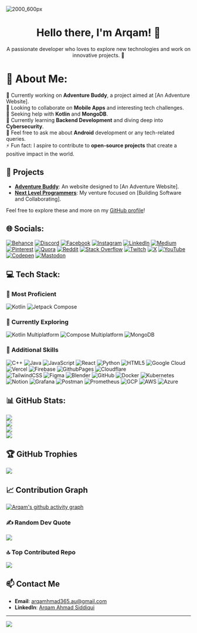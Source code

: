![2000_600px](https://user-images.githubusercontent.com/62327688/230877301-70600165-5aba-4091-998b-c76af3cf0b27.gif)

<h1 align="center">Hello there, I'm Arqam! 👋</h1>
<p align="center">
  A passionate developer who loves to explore new technologies and work on innovative projects. 🚀
</p>

# 💫 About Me:
🔭 Currently working on **Adventure Buddy**, a project aimed at [An Adventure Website].<br>
👯 Looking to collaborate on **Mobile Apps** and interesting tech challenges.<br>
🤝 Seeking help with **Kotlin** and **MongoDB**.<br>
🌱 Currently learning **Backend Development** and diving deep into **Cybersecurity**.<br>
💬 Feel free to ask me about **Android** development or any tech-related queries.<br>
⚡ Fun fact: I aspire to contribute to **open-source projects** that create a positive impact in the world.

## 🚀 Projects
- **[Adventure Buddy](https://theadventurebuddy.in)**: An website designed to [An Adventure Website]. 
- **[Next Level Programmers](https://github.com/Next-Level-Programmers)**: My venture focused on [Building Software and Collaborating].

Feel free to explore these and more on my [GitHub profile](https://github.com/arqam365)!

## 🌐 Socials:
[![Behance](https://img.shields.io/badge/Behance-1769ff?logo=behance&logoColor=white)](https://behance.net/arqam365) 
[![Discord](https://img.shields.io/badge/Discord-%237289DA.svg?logo=discord&logoColor=white)](https://discord.gg/arqam365) 
[![Facebook](https://img.shields.io/badge/Facebook-%231877F2.svg?logo=Facebook&logoColor=white)](https://facebook.com/arqam365) 
[![Instagram](https://img.shields.io/badge/Instagram-%23E4405F.svg?logo=Instagram&logoColor=white)](https://instagram.com/arqam365) 
[![LinkedIn](https://img.shields.io/badge/LinkedIn-%230077B5.svg?logo=linkedin&logoColor=white)](https://linkedin.com/in/arqam365) 
[![Medium](https://img.shields.io/badge/Medium-12100E?logo=medium&logoColor=white)](https://medium.com/@arqam365) 
[![Pinterest](https://img.shields.io/badge/Pinterest-%23E60023.svg?logo=Pinterest&logoColor=white)](https://pinterest.com/arqam365) 
[![Quora](https://img.shields.io/badge/Quora-%23B92B27.svg?logo=Quora&logoColor=white)](https://quora.com/profile/Arqam-Ahmad-9) 
[![Reddit](https://img.shields.io/badge/Reddit-%23FF4500.svg?logo=Reddit&logoColor=white)](https://reddit.com/user/arqam365) 
[![Stack Overflow](https://img.shields.io/badge/-Stackoverflow-FE7A16?logo=stack-overflow&logoColor=white)]([https://stackoverflow.com/users/arqam365](https://stackoverflow.com/users/15816773/arqam-ahmad-siddiqui)) 
[![Twitch](https://img.shields.io/badge/Twitch-%239146FF.svg?logo=Twitch&logoColor=white)](https://twitch.tv/arqam365) 
[![X](https://img.shields.io/badge/X-black.svg?logo=X&logoColor=white)](https://x.com/arqam365) 
[![YouTube](https://img.shields.io/badge/YouTube-%23FF0000.svg?logo=YouTube&logoColor=white)](https://youtube.com/@arqam365) 
[![Codepen](https://img.shields.io/badge/Codepen-000000?style=for-the-badge&logo=codepen&logoColor=white)](https://codepen.io/arqam365) 
[![Mastodon](https://img.shields.io/badge/-MASTODON-%232B90D9?style=for-the-badge&logo=mastodon&logoColor=white)](https://mastodon.social/@arqam365) 

## 💻 Tech Stack:
### 🌟 Most Proficient
![Kotlin](https://img.shields.io/badge/kotlin-%237F52FF.svg?style=flat&logo=kotlin&logoColor=white)
![Jetpack Compose](https://img.shields.io/badge/Jetpack%20Compose-%2300C3F2.svg?style=flat&logo=jetpack-compose&logoColor=white)

### 🚀 Currently Exploring
![Kotlin Multiplatform](https://img.shields.io/badge/Kotlin%20Multiplatform-%237F52FF.svg?style=flat&logo=kotlin&logoColor=white)
![Compose Multiplatform](https://img.shields.io/badge/Compose%20Multiplatform-%2300C3F2.svg?style=flat&logo=kotlin&logoColor=white)
![MongoDB](https://img.shields.io/badge/MongoDB-%234ea94b.svg?style=flat&logo=mongodb&logoColor=white)

### 🔧 Additional Skills
![C++](https://img.shields.io/badge/c++-%2300599C.svg?style=flat&logo=c%2B%2B&logoColor=white) 
![Java](https://img.shields.io/badge/java-%23ED8B00.svg?style=flat&logo=openjdk&logoColor=white) 
![JavaScript](https://img.shields.io/badge/javascript-%23323330.svg?style=flat&logo=javascript&logoColor=%23F7DF1E) 
![React](https://img.shields.io/badge/react-%2320232a.svg?style=flat&logo=react&logoColor=%2361DAFB)
![Python](https://img.shields.io/badge/python-3670A0?style=flat&logo=python&logoColor=ffdd54) 
![HTML5](https://img.shields.io/badge/html5-%23E34F26.svg?style=flat&logo=html5&logoColor=white) 
![Google Cloud](https://img.shields.io/badge/GoogleCloud-%234285F4.svg?style=flat&logo=google-cloud&logoColor=white) 
![Vercel](https://img.shields.io/badge/vercel-%23000000.svg?style=flat&logo=vercel&logoColor=white) 
![Firebase](https://img.shields.io/badge/firebase-%23039BE5.svg?style=flat&logo=firebase) 
![GithubPages](https://img.shields.io/badge/github%20pages-121013?style=flat&logo=github&logoColor=white) 
![Cloudflare](https://img.shields.io/badge/Cloudflare-F38020?style=flat&logo=Cloudflare&logoColor=white)  
![TailwindCSS](https://img.shields.io/badge/tailwindcss-%2338B2AC.svg?style=flat&logo=tailwind-css&logoColor=white) 
![Figma](https://img.shields.io/badge/figma-%23F24E1E.svg?style=flat&logo=figma&logoColor=white) 
![Blender](https://img.shields.io/badge/blender-%23F5792A.svg?style=flat&logo=blender&logoColor=white) 
![GitHub](https://img.shields.io/badge/github-%23121011.svg?style=flat&logo=github&logoColor=white) 
![Docker](https://img.shields.io/badge/docker-%230db7ed.svg?style=flat&logo=docker&logoColor=white) 
![Kubernetes](https://img.shields.io/badge/kubernetes-%23326ce5.svg?style=flat&logo=kubernetes&logoColor=white) 
![Notion](https://img.shields.io/badge/Notion-%23000000.svg?style=flat&logo=notion&logoColor=white) 
![Grafana](https://img.shields.io/badge/grafana-%23F46800.svg?style=flat&logo=grafana&logoColor=white) 
![Postman](https://img.shields.io/badge/Postman-FF6C37?style=flat&logo=postman&logoColor=white) 
![Prometheus](https://img.shields.io/badge/Prometheus-E6522C?style=flat&logo=Prometheus&logoColor=white) 
![GCP](https://img.shields.io/badge/GCP-%234285F4.svg?style=flat&logo=google-cloud&logoColor=white)
![AWS](https://img.shields.io/badge/AWS-%23FF9900.svg?style=flat&logo=amazon-aws&logoColor=white)
![Azure](https://img.shields.io/badge/Azure-%23008AD7.svg?style=flat&logo=microsoft-azure&logoColor=white)

## 📊 GitHub Stats:
![](https://github-profile-summary-cards.vercel.app/api/cards/profile-details?username=arqam365&theme=merko&hide_border=false&include_all_commits=true&count_private=true&layout=compact)<br/>
![](https://github-readme-streak-stats.herokuapp.com/?user=arqam365&theme=merko&hide_border=false&include_all_commits=true&count_private=true)<br/>
![](https://github-readme-stats.vercel.app/api?username=arqam365&theme=merko&hide_border=false&include_all_commits=true&count_private=true)<br/>
![](https://github-readme-stats.vercel.app/api/top-langs/?username=arqam365&theme=merko&hide_border=false&include_all_commits=true&count_private=true&layout=compact)


## 🏆 GitHub Trophies
![](https://github-profile-trophy.vercel.app/?username=arqam365&theme=radical&no-frame=false&no-bg=false&margin-w=4)

## 📈 Contribution Graph
[![Arqam's github activity graph](https://github-readme-activity-graph.vercel.app/graph?username=arqam365&bg_color=0b0f0b&color=aed53a&line=aed53a&point=1eff00&area=true&hide_border=true)](https://github.com/ashutosh00710/github-readme-activity-graph)

### ✍️ Random Dev Quote
![](https://quotes-github-readme.vercel.app/api?type=horizontal&theme=merko)

### 🔝 Top Contributed Repo
![](https://github-contributor-stats.vercel.app/api?username=arqam365&limit=5&theme=merko&combine_all_yearly_contributions=true)

## 📫 Contact Me
- **Email**: [arqamhmad365.au@gmail.com](mailto:arqamahmad365.au@gmail.com)
- **LinkedIn**: [Arqam Ahmad Siddiqui](https://linkedin.com/in/arqam365)

---
[![](https://visitcount.itsvg.in/api?id=arqam365&icon=5&color=5)](https://visitcount.itsvg.in)
